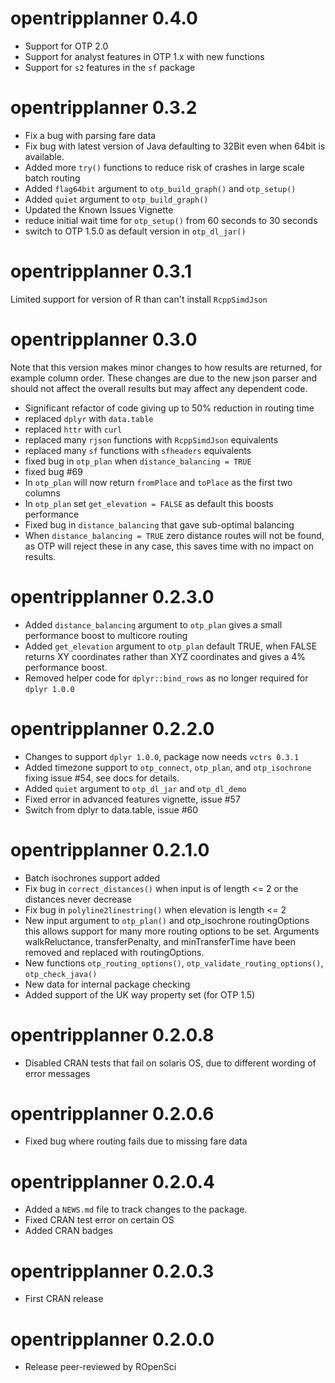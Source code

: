 # opentripplanner 0.4.0

* Support for OTP 2.0
* Support for analyst features in OTP 1.x with new functions
* Support for `s2` features in the `sf` package

# opentripplanner 0.3.2

* Fix a bug with parsing fare data
* Fix bug with latest version of Java defaulting to 32Bit even when 64bit is available.
* Added more `try()` functions to reduce risk of crashes in large scale batch routing
* Added `flag64bit` argument to `otp_build_graph()` and `otp_setup()`
* Added `quiet` argument to `otp_build_graph()`
* Updated the Known Issues Vignette
* reduce initial wait time for `otp_setup()` from 60 seconds to 30 seconds
* switch to OTP 1.5.0 as default version in `otp_dl_jar()`

# opentripplanner 0.3.1

Limited support for version of R than can't install `RcppSimdJson`

# opentripplanner 0.3.0

Note that this version makes minor changes to how results are returned, for example column order. These changes are due to the new json parser and should not affect the overall results but may affect any dependent code.

* Significant refactor of code giving up to 50% reduction in routing time
* replaced `dplyr` with `data.table`
* replaced `httr` with `curl`
* replaced many `rjson` functions with `RcppSimdJson` equivalents
* replaced many `sf` functions with `sfheaders` equivalents
* fixed bug in `otp_plan` when `distance_balancing = TRUE`
* fixed bug #69
* In `otp_plan` will now return `fromPlace` and `toPlace` as the first two columns
* In `otp_plan` set `get_elevation = FALSE` as default this boosts performance
* Fixed bug in `distance_balancing` that gave sub-optimal balancing
* When `distance_balancing = TRUE` zero distance routes will not be found, as OTP will reject these in any case, this saves time with no impact on results.


# opentripplanner 0.2.3.0

* Added `distance_balancing` argument to `otp_plan` gives a small performance boost to multicore routing
* Added `get_elevation` argument to `otp_plan` default TRUE, when FALSE returns XY coordinates rather than XYZ coordinates and gives a 4% performance boost.
* Removed helper code for `dplyr::bind_rows` as no longer required for `dplyr 1.0.0`

# opentripplanner 0.2.2.0

* Changes to support `dplyr 1.0.0`, package now needs `vctrs 0.3.1`
* Added timezone support to `otp_connect`, `otp_plan`, and `otp_isochrone` fixing issue #54, see docs for details.
* Added `quiet` argument to `otp_dl_jar` and `otp_dl_demo`
* Fixed error in advanced features vignette, issue #57
* Switch from dplyr to data.table, issue #60

# opentripplanner 0.2.1.0

* Batch isochrones support added
* Fix bug in `correct_distances()` when input is of length <= 2 or the distances never decrease
* Fix bug in `polyline2linestring()` when elevation is length <= 2
* New input argument to `otp_plan()` and otp_isochrone routingOptions this allows support
    for many more routing options to be set. Arguments walkReluctance, transferPenalty, and
    minTransferTime have been removed and replaced with routingOptions.
* New functions `otp_routing_options()`, `otp_validate_routing_options()`, `otp_check_java()`
* New data for internal package checking
* Added support of the UK way property set (for OTP 1.5)

# opentripplanner 0.2.0.8

* Disabled CRAN tests that fail on solaris OS, due to different wording of error messages

# opentripplanner 0.2.0.6

* Fixed bug where routing fails due to missing fare data

# opentripplanner 0.2.0.4

* Added a `NEWS.md` file to track changes to the package.
* Fixed CRAN test error on certain OS
* Added CRAN badges 

# opentripplanner 0.2.0.3

* First CRAN release

# opentripplanner 0.2.0.0

* Release peer-reviewed by ROpenSci
